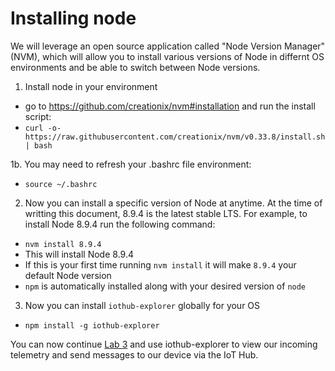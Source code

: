 # Installing node

We will leverage an open source application called "Node Version Manager" (NVM), which will allow you to install various versions of Node in differnt OS environments and be able to switch between Node versions.

1. Install node in your environment
  - go to https://github.com/creationix/nvm#installation and run the install script:
  - ```curl -o- https://raw.githubusercontent.com/creationix/nvm/v0.33.8/install.sh | bash```

1b. You may need to refresh your .bashrc file environment:
  - ```source ~/.bashrc```

2. Now you can install a specific version of Node at anytime.  At the time of writting this document, 8.9.4 is the latest stable LTS. For example, to install Node 8.9.4 run the following command:
  - ```nvm install 8.9.4```
  - This will install Node 8.9.4
  - If this is your first time running ```nvm install``` it will make ```8.9.4``` your default Node version
  - ```npm``` is automatically installed along with your desired version of ```node```

3. Now you can install ```iothub-explorer``` globally for your OS
  - ```npm install -g iothub-explorer```
  
You can now continue [Lab 3](README.md) and use iothub-explorer to view our incoming telemetry and send messages to our device via the IoT Hub.

